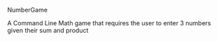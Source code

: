 NumberGame

A Command Line Math game that requires the user to enter 3 numbers given their sum and product